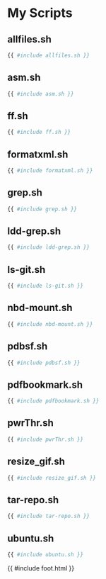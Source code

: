 # My Scripts

## allfiles.sh

```bash
{{ #include allfiles.sh }}
```

## asm.sh

```bash
{{ #include asm.sh }}
```

## ff.sh

```bash
{{ #include ff.sh }}
```

## formatxml.sh

```bash
{{ #include formatxml.sh }}
```

## grep.sh

```bash
{{ #include grep.sh }}
```

## ldd-grep.sh

```bash
{{ #include ldd-grep.sh }}
```

## ls-git.sh

```bash
{{ #include ls-git.sh }}
```

## nbd-mount.sh

```bash
{{ #include nbd-mount.sh }}
```

## pdbsf.sh

```bash
{{ #include pdbsf.sh }}
```

## pdfbookmark.sh

```bash
{{ #include pdfbookmark.sh }}
```

## pwrThr.sh

```bash
{{ #include pwrThr.sh }}
```

## resize_gif.sh

```bash
{{ #include resize_gif.sh }}
```

## tar-repo.sh

```bash
{{ #include tar-repo.sh }}
```

## ubuntu.sh

```bash
{{ #include ubuntu.sh }}
```
{{ #include foot.html }}
